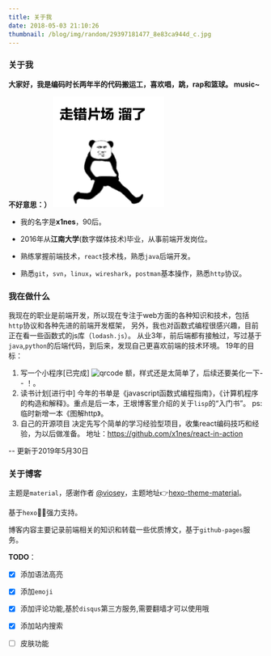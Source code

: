 ```yaml
---
title: 关于我
date: 2018-05-03 21:10:26
thumbnail: /blog/img/random/29397181477_8e83ca944d_c.jpg
---
```

> 

### 关于我

  **大家好，我是编码时长两年半的代码搬运工，喜欢唱，跳，rap和篮球。 music~**

 **不好意思：）**
 ![gif](/img/oT1JGQjh.gif)

- 我的名字是**x1nes**，90后。

- 2016年从**江南大学**(数字媒体技术)毕业，从事前端开发岗位。

- 熟练掌握前端技术，`react`技术栈，熟悉`java`后端开发。

- 熟悉`git`，`svn`，`linux`，`wireshark`，`postman`基本操作，熟悉`http`协议。

### 我在做什么  

  我现在的职业是前端开发，所以现在专注于web方面的各种知识和技术，包括`http`协议和各种先进的前端开发框架，
  另外，我也对函数式编程很感兴趣，目前正在看一些函数式的js库（`lodash.js`）。
  从业3年，前后端都有接触过，写过基于`java`,`python`的后端代码，到后来，发现自己更喜欢前端的技术环境。
  19年的目标：
  1. 写一个小程序[已完成]
  ![qrcode](https://wx2.sinaimg.cn/orj360/bca3c023gy1g3in6t145pj207607675g.jpg)
  额，样式还是太简单了，后续还要美化一下- - ！。
  2. 读书计划[进行中]
  今年的书单是《javascript函数式编程指南》，《计算机程序的构造和解释》。重点是后一本，王垠博客里介绍的关于`lisp`的“入门书”。
  ps:临时新增一本《图解http》。
  3. 自己的开源项目
  决定先写个简单的学习经验型项目，收集react编码技巧和经验，为以后做准备。
  地址：https://github.com/x1nes/react-in-action

  -- 更新于2019年5月30日
  


### 关于博客

主题是`material`，感谢作者 [@viosey](https://github.com/viosey)，主题地址:point_right:[hexo-theme-material](https://github.com/viosey/hexo-theme-material/)。

基于`hexo`:clap::clap:强力支持。

博客内容主要记录前端相关的知识和转载一些优质博文，基于`github-pages`服务。

**TODO**：

- [x] 添加语法高亮
- [x] 添加`emoji`
- [x] 添加评论功能,基於`disqus`第三方服务,需要翻墙才可以使用哦
- [x] 添加站内搜索
- [ ] 皮肤功能



